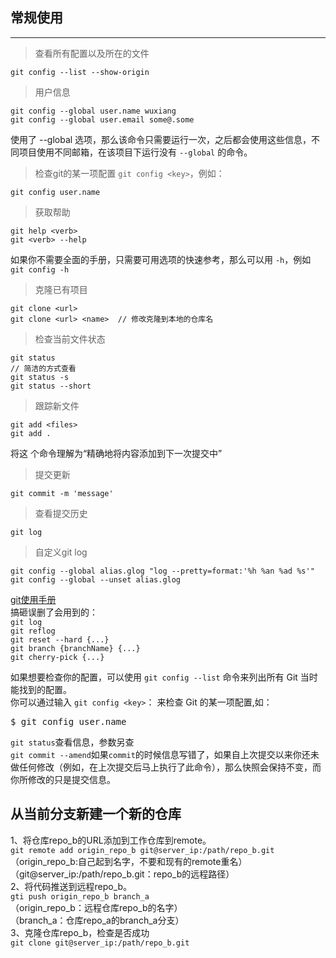 ## 常规使用
***

> 查看所有配置以及所在的文件   
```
git config --list --show-origin 
```
> 用户信息  

```
git config --global user.name wuxiang
git config --global user.email some@.some
```
使用了 --global 选项，那么该命令只需要运行一次，之后都会使用这些信息，不同项目使用不同邮箱，在该项目下运行没有 `--global` 的命令。
  
> 检查git的某一项配置 `git config <key>`，例如：
```
git config user.name
```
> 获取帮助
```
git help <verb>
git <verb> --help
```
如果你不需要全面的手册，只需要可用选项的快速参考，那么可以用 `-h`，例如 `git config -h`

> 克隆已有项目
```
git clone <url>
git clone <url> <name>  // 修改克隆到本地的仓库名
```

> 检查当前文件状态  
```
git status
// 简洁的方式查看
git status -s
git status --short
```

> 跟踪新文件
```
git add <files>
git add .
```
将这 个命令理解为“精确地将内容添加到下一次提交中”

> 提交更新
```
git commit -m 'message'
```

> 查看提交历史  

    git log

> 自定义git log

    git config --global alias.glog "log --pretty=format:'%h %an %ad %s'"
    git config --global --unset alias.glog




[git使用手册](https://git-scm.com/book/zh/v2)  
搞砸误删了会用到的：  
`git log`  
`git reflog`  
`git reset --hard {...}`  
`git branch {branchName} {...}`  
`git cherry-pick {...}`

如果想要检查你的配置，可以使用 `git config --list` 命令来列出所有 Git 当时能找到的配置。  
你可以通过输入 `git config <key>`： 来检查 Git 的某一项配置,如：  
<pre>$ git config user.name</pre>
`git status`查看信息，参数另查  
`git commit --amend`如果`commit`的时候信息写错了，如果自上次提交以来你还未做任何修改（例如，在上次提交后马上执行了此命令），那么快照会保持不变，而你所修改的只是提交信息。

## 从当前分支新建一个新的仓库
1、将仓库repo_b的URL添加到工作仓库到remote。  
`git remote add origin_repo_b git@server_ip:/path/repo_b.git`  
（origin_repo_b:自己起到名字，不要和现有的remote重名）  
（git@server_ip:/path/repo_b.git：repo_b的远程路径）  
2、将代码推送到远程repo_b。  
`gti push origin_repo_b branch_a`  
（origin_repo_b：远程仓库repo_b的名字）  
（branch_a：仓库repo_a的branch_a分支）  
3、克隆仓库repo_b，检查是否成功  
`git clone git@server_ip:/path/repo_b.git`  


